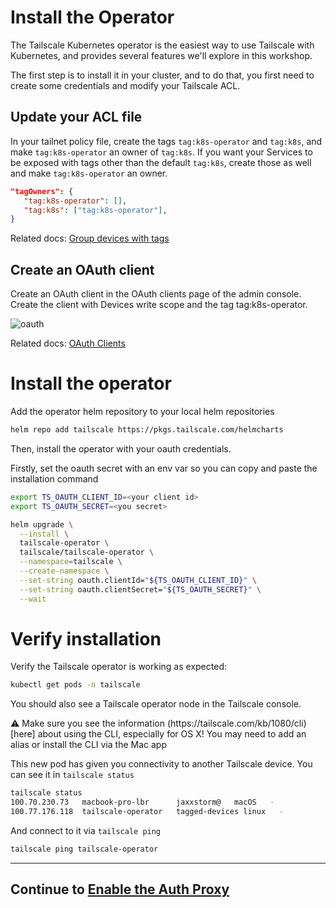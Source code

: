 # Install the Operator

The Tailscale Kubernetes operator is the easiest way to use Tailscale with Kubernetes, and provides several features we'll explore in this workshop.

The first step is to install it in your cluster, and to do that, you first need to create some credentials and modify your Tailscale ACL.

## Update your ACL file

In your tailnet policy file, create the tags `tag:k8s-operator` and `tag:k8s`, and make `tag:k8s-operator` an owner of `tag:k8s`. If you want your Services to be exposed with tags other than the default `tag:k8s`, create those as well and make `tag:k8s-operator` an owner.

```json
"tagOwners": {
   "tag:k8s-operator": [],
   "tag:k8s": ["tag:k8s-operator"],
}
```
Related docs: [Group devices with tags](https://tailscale.com/kb/1068/tags)

## Create an OAuth client

Create an OAuth client in the OAuth clients page of the admin console. Create the client with Devices write scope and the tag tag:k8s-operator.

![oauth](./img/oauth.png)

Related docs: [OAuth Clients](https://tailscale.com/kb/1215/oauth-clients)

# Install the operator

Add the operator helm repository to your local helm repositories

```bash
helm repo add tailscale https://pkgs.tailscale.com/helmcharts
```

Then, install the operator with your oauth credentials.

Firstly, set the oauth secret with an env var so you can copy and paste the installation command

```bash
export TS_OAUTH_CLIENT_ID=<your client id>
export TS_OAUTH_SECRET=<you secret>
```

```bash
helm upgrade \
  --install \
  tailscale-operator \
  tailscale/tailscale-operator \
  --namespace=tailscale \
  --create-namespace \
  --set-string oauth.clientId="${TS_OAUTH_CLIENT_ID}" \
  --set-string oauth.clientSecret="${TS_OAUTH_SECRET}" \
  --wait
```

# Verify installation

Verify the Tailscale operator is working as expected:

```bash
kubectl get pods -n tailscale
```

You should also see a Tailscale operator node in the Tailscale console.


<div class="alert-note">
  ⚠️ Make sure you see the information (https://tailscale.com/kb/1080/cli)[here] about using the CLI, especially for OS X! You may need to add an alias or install the CLI via the Mac app
</div>

This new pod has given you connectivity to another Tailscale device. You can see it in `tailscale status`

```bash
tailscale status
100.70.230.73   macbook-pro-lbr      jaxxstorm@   macOS   -
100.77.176.118  tailscale-operator   tagged-devices linux   -
```

And connect to it via `tailscale ping`

```bash
tailscale ping tailscale-operator
```

---
## Continue to [Enable the Auth Proxy](authproxy.md)